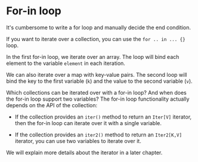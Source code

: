 # For-in loop

It's cumbersome to write a for loop and manually decide the end condition.

If you want to iterate over a collection, you can use the `for .. in ... {}` loop.

In the first for-in loop, we iterate over an array. The loop will bind each
element to the variable `element` in each iteration.

We can also iterate over a map with key-value pairs. The second loop will bind
the key to the first variable (`k`) and the value to the second variable (`v`).

Which collections can be iterated over with a for-in loop? And when does the for-in loop support two variables? The for-in loop functionality actually depends on the API of the collection:

- If the collection provides an `iter()` method to return an `Iter[V]` iterator, then the for-in loop can iterate over it with a single variable.

- If the collection provides an `iter2()` method to return an `Iter2[K,V]` iterator, you can use two variables to iterate over it.

We will explain more details about the iterator in a later chapter.
